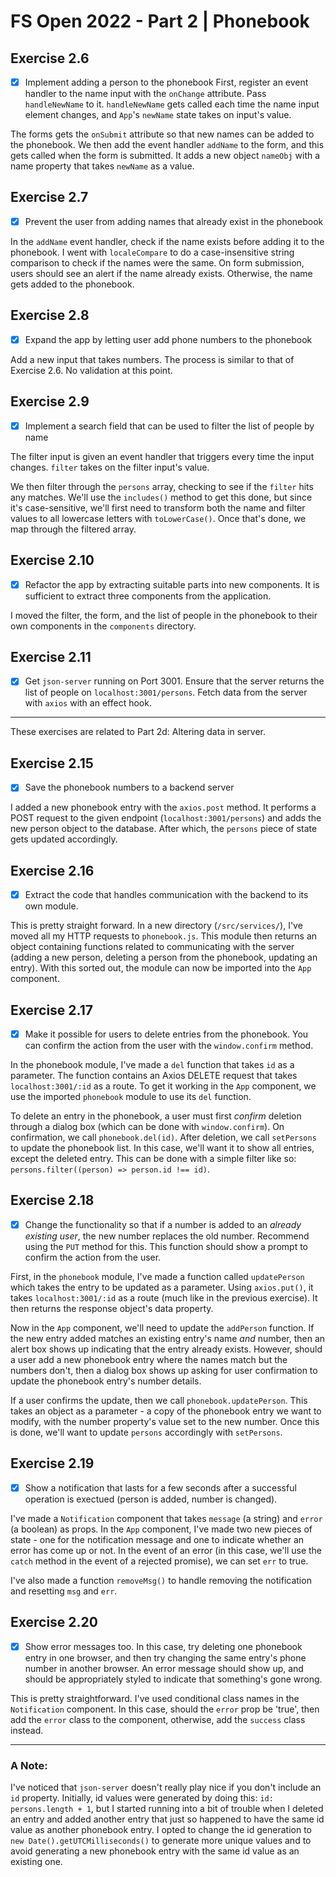 # FS Open 2022 - Part 2 | Phonebook

## Exercise 2.6

- [x] Implement adding a person to the phonebook
      First, register an event handler to the name input with the `onChange` attribute. Pass `handleNewName` to it. `handleNewName` gets called each time the name input element changes, and `App`'s `newName` state takes on input's value.

The forms gets the `onSubmit` attribute so that new names can be added to the phonebook. We then add the event handler `addName` to the form, and this gets called when the form is submitted. It adds a new object `nameObj` with a name property that takes `newName` as a value.

## Exercise 2.7

- [x] Prevent the user from adding names that already exist in the phonebook

In the `addName` event handler, check if the name exists before adding it to the phonebook. I went with `localeCompare` to do a case-insensitive string comparison to check if the names were the same. On form submission, users should see an alert if the name already exists. Otherwise, the name gets added to the phonebook.

## Exercise 2.8

- [x] Expand the app by letting user add phone numbers to the phonebook

Add a new input that takes numbers. The process is similar to that of Exercise 2.6. No validation at this point.

## Exercise 2.9

- [x] Implement a search field that can be used to filter the list of people by name

The filter input is given an event handler that triggers every time the input changes. `filter` takes on the filter input's value.

We then filter through the `persons` array, checking to see if the `filter` hits any matches. We'll use the `includes()` method to get this done, but since it's case-sensitive, we'll first need to transform both the name and filter values to all lowercase letters with `toLowerCase()`. Once that's done, we map through the filtered array.

## Exercise 2.10

- [x] Refactor the app by extracting suitable parts into new components. It is sufficient to extract three components from the application.

I moved the filter, the form, and the list of people in the phonebook to their own components in the `components` directory.

## Exercise 2.11

- [x] Get `json-server` running on Port 3001. Ensure that the server returns the list of people on `localhost:3001/persons`. Fetch data from the server with `axios` with an effect hook.

---

These exercises are related to Part 2d: Altering data in server.

## Exercise 2.15

- [x] Save the phonebook numbers to a backend server

I added a new phonebook entry with the `axios.post` method. It performs a POST request to the given endpoint (`localhost:3001/persons`) and adds the new person object to the database. After which, the `persons` piece of state gets updated accordingly.

## Exercise 2.16

- [x] Extract the code that handles communication with the backend to its own module.

This is pretty straight forward. In a new directory (`/src/services/`), I've moved all my HTTP requests to `phonebook.js`. This module then returns an object containing functions related to communicating with the server (adding a new person, deleting a person from the phonebook, updating an entry). With this sorted out, the module can now be imported into the `App` component.

## Exercise 2.17

- [x] Make it possible for users to delete entries from the phonebook. You can confirm the action from the user with the `window.confirm` method.

In the phonebook module, I've made a `del` function that takes `id` as a parameter. The function contains an Axios DELETE request that takes `localhost:3001/:id` as a route. To get it working in the `App` component, we use the imported `phonebook` module to use its `del` function.

To delete an entry in the phonebook, a user must first _confirm_ deletion through a dialog box (which can be done with `window.confirm`). On confirmation, we call `phonebook.del(id)`. After deletion, we call `setPersons` to update the phonebook list. In this case, we'll want it to show all entries, except the deleted entry. This can be done with a simple filter like so: `persons.filter((person) => person.id !== id)`.

## Exercise 2.18

- [x] Change the functionality so that if a number is added to an _already existing user_, the new number replaces the old number. Recommend using the `PUT` method for this. This function should show a prompt to confirm the action from the user.

First, in the `phonebook` module, I've made a function called `updatePerson` which takes the entry to be updated as a parameter. Using `axios.put()`, it takes `localhost:3001/:id` as a route (much like in the previous exercise). It then returns the response object's data property.

Now in the `App` component, we'll need to update the `addPerson` function. If the new entry added matches an existing entry's name _and_ number, then an alert box shows up indicating that the entry already exists. However, should a user add a new phonebook entry where the names match but the numbers don't, then a dialog box shows up asking for user confirmation to update the phonebook entry's number details.

If a user confirms the update, then we call `phonebook.updatePerson`. This takes an object as a parameter - a copy of the phonebook entry we want to modify, with the number property's value set to the new number. Once this is done, we'll want to update `persons` accordingly with `setPersons`.

## Exercise 2.19

- [x] Show a notification that lasts for a few seconds after a successful operation is exectued (person is added, number is changed).

I've made a `Notification` component that takes `message` (a string) and `error` (a boolean) as props. In the `App` component, I've made two new pieces of state - one for the notification message and one to indicate whether an error has come up or not. In the event of an error (in this case, we'll use the `catch` method in the event of a rejected promise), we can set `err` to true.

I've also made a function `removeMsg()` to handle removing the notification and resetting `msg` and `err`.

## Exercise 2.20

- [x] Show error messages too. In this case, try deleting one phonebook entry in one browser, and then try changing the same entry's phone number in another browser. An error message should show up, and should be appropriately styled to indicate that something's gone wrong.

This is pretty straightforward. I've used conditional class names in the `Notification` component. In this case, should the `error` prop be 'true', then add the `error` class to the component, otherwise, add the `success` class instead.

---

### A Note:

I've noticed that `json-server` doesn't really play nice if you don't include an `id` property. Initially, id values were generated by doing this: `id: persons.length + 1`, but I started running into a bit of trouble when I deleted an entry and added another entry that just so happened to have the same id value as another phonebook entry. I opted to change the id generation to `new Date().getUTCMilliseconds()` to generate more unique values and to avoid generating a new phonebook entry with the same id value as an existing one.
